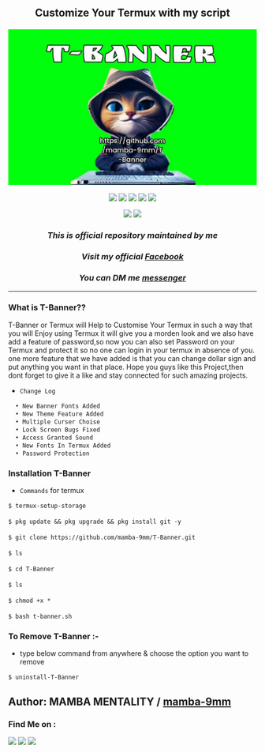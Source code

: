 <!-- T-Banner -->

## <p align="center">Customize Your Termux with my script

<p align="center">
  <img src=".imgs/logo.png">
</p>

<p align="center">
  <img src="https://img.shields.io/badge/Version-1.0-green?style=for-the-badge">
  <img src="https://img.shields.io/github/license/mamba-9mm/T-Banner?style=for-the-badge">
  <img src="https://img.shields.io/github/stars/mamba-9mm/T-Banner?style=for-the-badge">
  <img src="https://img.shields.io/github/issues/mamba-9mm/T-Banner?color=red&style=for-the-badge">
  <img src="https://img.shields.io/github/forks/mamba-9mm/T-Banner?color=teal&style=for-the-badge">
</p>

  <p align="center">
  <img src="https://img.shields.io/badge/Author-mamba--9mm-cyan?style=flat-square">
  <img src="https://hits.seeyoufarm.com/api/count/incr/badge.svg?url=https%3A%2F%2Fgithub.com%2Fmamba-9mm%2FT-Banner&count_bg=%231BFFE6&title_bg=%23555555&icon=&icon_color=%23E7E7E7&title=Visitors+Count&edge_flat=false">
</p>

### <p align="center">*This is official repository maintained by me*
### <p align="center"> *Visit my official [Facebook](https://www.facebook.com/mambamentality9mm/)*
### <p align="center"> *You can DM me [messenger](https://m.me/mambamentality9mm)*
---
### What is T-Banner??
T-Banner or Termux will Help to Customise Your Termux in such a way that you will Enjoy using Termux it will give you a morden look and we also have add a feature of password,so now you can also set Password on your Termux and protect it so no one can login in your termux in absence of you.
one more feature that we have added is that you can change dollar sign and put anything you want in that place.
Hope you guys like this Project,then dont forget to give it a like and stay connected for such amazing projects.

* `Change Log` 
```
  • New Banner Fonts Added
  • New Theme Feature Added
  • Multiple Curser Choise 
  • Lock Screen Bugs Fixed
  • Access Granted Sound
  • New Fonts In Termux Added
  • Password Protection
 ```
 ### Installation T-Banner
  
* `Commands` for termux
```
$ termux-setup-storage
  
$ pkg update && pkg upgrade && pkg install git -y

$ git clone https://github.com/mamba-9mm/T-Banner.git

$ ls

$ cd T-Banner

$ ls

$ chmod +x *

$ bash t-banner.sh
```

### To Remove T-Banner :- 

* type below command from anywhere & choose the option you want to remove
```
$ uninstall-T-Banner
```

## Author: MAMBA MENTALITY / [mamba-9mm](https://github.com/mamba-9mm/)


### Find Me on :
<p align="left">
  <a href="https://github.com/mamba-9mm" target="_blank"><img src="https://img.shields.io/badge/Github-MAMBA--9MM-green?style=for-the-badge&logo=github"></a>
  <a href="https://instagram.com/mamba9mm?igshid=MzMyNGUyNmU2YQ==" target="_blank"><img src="https://img.shields.io/badge/IG-mamba--9mm-red?style=for-the-badge&logo=instagram"></a>
  <a href="https://m.me/mambamentality9mm" target="_blank"><img src="https://img.shields.io/badge/Chat-Messenger-blue?style=for-the-badge&logo=messenger"></a>
</p>


<!-- // -->
